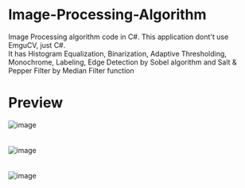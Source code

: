 # Image-Processing-Algorithm
Image Processing algorithm code in C#. This application dont't use EmguCV, just C#. <br>
It has Histogram Equalization, Binarization, Adaptive Thresholding, Monochrome, Labeling, Edge Detection by Sobel algorithm and Salt & Pepper Filter by Median Filter function <br>

# Preview
![image](https://user-images.githubusercontent.com/69473375/138560699-113c04bd-5a1c-4979-a062-cf4f28854773.png)
<br><br><br>
![image](https://user-images.githubusercontent.com/69473375/138560715-6012a5b7-8918-4ac3-86f2-93f64b0cd919.png)
<br><br><br>
![image](https://user-images.githubusercontent.com/69473375/138560747-37fb1e65-71fe-4665-b187-e4ea9032606f.png)
